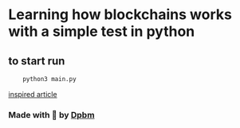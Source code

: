 # Learning how blockchains works with a simple test in python

## to start run

```bash
    python3 main.py
```

[inspired article](https://medium.com/codesphere-cloud/how-to-build-your-own-blockchain-in-nodejs-b4506294c9d4)

### Made with 🥰 by [Dpbm](https://github.com/Dpbm)